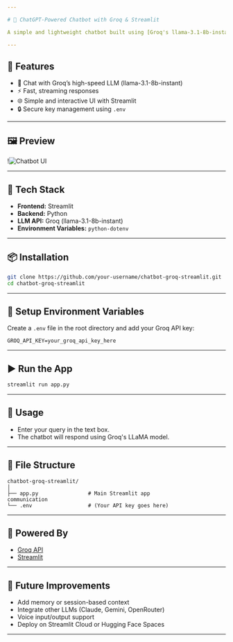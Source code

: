 ```yaml
---

# 🧠 ChatGPT-Powered Chatbot with Groq & Streamlit

A simple and lightweight chatbot built using [Groq's llama-3.1-8b-instant](https://groq.com) and [Streamlit](https://streamlit.io/) for an interactive frontend. This chatbot can handle general queries and assist users through a conversational interface.

---
```


## 🚀 Features

* 🤖 Chat with Groq’s high-speed LLM (llama-3.1-8b-instant)
* ⚡ Fast, streaming responses
* 🌐 Simple and interactive UI with Streamlit
* 🔒 Secure key management using `.env`

---

## 🖼️ Preview

!![Chatbot UI](image.png)

---

## 🧰 Tech Stack

* **Frontend:** Streamlit
* **Backend:** Python
* **LLM API:** Groq (llama-3.1-8b-instant)
* **Environment Variables:** `python-dotenv`

---

## 📦 Installation

```bash
git clone https://github.com/your-username/chatbot-groq-streamlit.git
cd chatbot-groq-streamlit
```

---

## 🔐 Setup Environment Variables

Create a `.env` file in the root directory and add your Groq API key:

```
GROQ_API_KEY=your_groq_api_key_here
```

---

## ▶️ Run the App

```bash
streamlit run app.py
```

---

## 📝 Usage

* Enter your query in the text box.
* The chatbot will respond using Groq's LLaMA model.

---

## 📁 File Structure

```
chatbot-groq-streamlit/
│
├── app.py                # Main Streamlit app
communication
└── .env                  # (Your API key goes here)
```

---

## 🧠 Powered By

* [Groq API](https://console.groq.com/)
* [Streamlit](https://streamlit.io/)

---

## 📌 Future Improvements

* Add memory or session-based context
* Integrate other LLMs (Claude, Gemini, OpenRouter)
* Voice input/output support
* Deploy on Streamlit Cloud or Hugging Face Spaces

---
